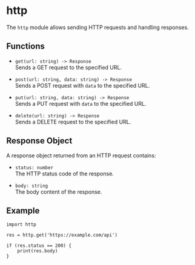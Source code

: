 # http

The `http` module allows sending HTTP requests and handling responses.

## Functions

-   `get(url: string) -> Response`  
    Sends a GET request to the specified URL.

-   `post(url: string, data: string) -> Response`  
    Sends a POST request with `data` to the specified URL.

-   `put(url: string, data: string) -> Response`  
    Sends a PUT request with `data` to the specified URL.

-   `delete(url: string) -> Response`  
    Sends a DELETE request to the specified URL.

## Response Object

A response object returned from an HTTP request contains:

-   `status: number`  
    The HTTP status code of the response.

-   `body: string`  
    The body content of the response.

## Example

```ez
import http

res = http.get('https://example.com/api')

if (res.status == 200) {
    print(res.body)
}
```
